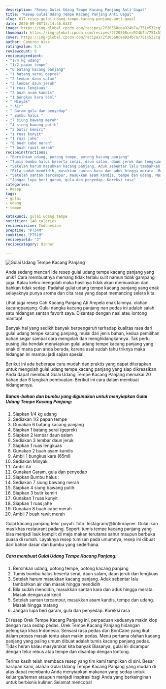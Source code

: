 ```yaml
---
description: "Resep Gulai Udang Tempe Kacang Panjang Anti Gagal"
title: "Resep Gulai Udang Tempe Kacang Panjang Anti Gagal"
slug: 617-resep-gulai-udang-tempe-kacang-panjang-anti-gagal
date: 2020-09-08T13:14:46.633Z
image: https://img-global.cpcdn.com/recipes/2f20568cea924b7a/751x532cq70/gulai-udang-tempe-kacang-panjang-foto-resep-utama.jpg
thumbnail: https://img-global.cpcdn.com/recipes/2f20568cea924b7a/751x532cq70/gulai-udang-tempe-kacang-panjang-foto-resep-utama.jpg
cover: https://img-global.cpcdn.com/recipes/2f20568cea924b7a/751x532cq70/gulai-udang-tempe-kacang-panjang-foto-resep-utama.jpg
author: Cameron Wise
ratingvalue: 3.5
reviewcount: 9
recipeingredient:
- "1/4 kg udang"
- "1/2 papan tempe"
- "6 batang kacang panjang"
- "1 batang serai geprek"
- "2 lembar daun salam"
- "3 lembar daun jeruk"
- "1 ruas lengkuas"
- "2 buah asam kandis"
- "1 bungkus kara 65ml"
- " Minyak"
- " Air"
- " Garam gula dan penyedap"
- " Bumbu halus "
- "7 siung bawang merah"
- "4 siung bawang putih"
- "3 butir kemiri"
- "1 ruas kunyit"
- "1 ruas jahe"
- "8 buah cabe merah"
- "7 buah rawit merah"
recipeinstructions:
- "Bersihkan udang, potong tempe, potong kacang panjang"
- "Tumis bumbu halus beserta serai, daun salam, daun jeruk dan lengkuas"
- "Setelah harum masukkan kacang panjang. Aduk sebentar lalu tambahkan air dan masak hingga mendidih"
- "Bila sudah mendidih, masukkan santan kara dan aduk hingga merata. Masak dengan api kecil"
- "Setelah santan tercampur, masukkan asam kandis, tempe dan udang. Masak hingga matang"
- "Jangan lupa beri garam, gula dan penyedap. Koreksi rasa"
categories:
- Resep
tags:
- gulai
- udang
- tempe

katakunci: gulai udang tempe 
nutrition: 148 calories
recipecuisine: Indonesian
preptime: "PT34M"
cooktime: "PT51M"
recipeyield: "2"
recipecategory: Dinner

---
```



![Gulai Udang Tempe Kacang Panjang](https://img-global.cpcdn.com/recipes/2f20568cea924b7a/751x532cq70/gulai-udang-tempe-kacang-panjang-foto-resep-utama.jpg)

Anda sedang mencari ide resep gulai udang tempe kacang panjang yang unik? Cara membuatnya memang tidak terlalu sulit namun tidak gampang juga. Kalau keliru mengolah maka hasilnya tidak akan memuaskan dan bahkan tidak sedap. Padahal gulai udang tempe kacang panjang yang enak selayaknya punya aroma dan cita rasa yang dapat memancing selera kita.

Lihat juga resep Cah Kacang Panjang Ati Ampela enak lainnya. olahan kacangpanjang. Gulai nangka kacang panjang nan pedas ini adalah salah satu hidangan santan favorit saya. Disantap dengan nasi atau lontong mantap!

Banyak hal yang sedikit banyak berpengaruh terhadap kualitas rasa dari gulai udang tempe kacang panjang, mulai dari jenis bahan, kedua pemilihan bahan segar sampai cara mengolah dan menghidangkannya. Tak perlu pusing jika hendak menyiapkan gulai udang tempe kacang panjang yang enak di mana pun anda berada, karena asal sudah tahu triknya maka hidangan ini mampu jadi sajian spesial.


Berikut ini ada beberapa cara mudah dan praktis yang dapat diterapkan untuk mengolah gulai udang tempe kacang panjang yang siap dikreasikan. Anda dapat membuat Gulai Udang Tempe Kacang Panjang memakai 20 bahan dan 6 langkah pembuatan. Berikut ini cara dalam membuat hidangannya.

<!--inarticleads1-->

##### Bahan-bahan dan bumbu yang digunakan untuk menyiapkan Gulai Udang Tempe Kacang Panjang:

1. Siapkan 1/4 kg udang
1. Sediakan 1/2 papan tempe
1. Gunakan 6 batang kacang panjang
1. Siapkan 1 batang serai (geprek)
1. Siapkan 2 lembar daun salam
1. Sediakan 3 lembar daun jeruk
1. Siapkan 1 ruas lengkuas
1. Gunakan 2 buah asam kandis
1. Ambil 1 bungkus kara (65ml)
1. Sediakan  Minyak
1. Ambil  Air
1. Gunakan  Garam, gula dan penyedap
1. Siapkan  Bumbu halus :
1. Sediakan 7 siung bawang merah
1. Siapkan 4 siung bawang putih
1. Siapkan 3 butir kemiri
1. Gunakan 1 ruas kunyit
1. Siapkan 1 ruas jahe
1. Gunakan 8 buah cabe merah
1. Ambil 7 buah rawit merah


Gulai kacang panjang telur puyuh. foto: Instagram/@tintinrayner. Gulai ikan mas khas restaurant padang. Seperti tumis tempe kacang panjang yang bisa menjadi lauk komplit di meja makan terutama sahur maupun berbuka puasa di rumah. Layaknya resep tumisan pada umumnya, resep ini dibuat dari bahan dasar dan bumbu yang sederhana. 

<!--inarticleads2-->

##### Cara membuat Gulai Udang Tempe Kacang Panjang:

1. Bersihkan udang, potong tempe, potong kacang panjang
1. Tumis bumbu halus beserta serai, daun salam, daun jeruk dan lengkuas
1. Setelah harum masukkan kacang panjang. Aduk sebentar lalu tambahkan air dan masak hingga mendidih
1. Bila sudah mendidih, masukkan santan kara dan aduk hingga merata. Masak dengan api kecil
1. Setelah santan tercampur, masukkan asam kandis, tempe dan udang. Masak hingga matang
1. Jangan lupa beri garam, gula dan penyedap. Koreksi rasa


Di resep Orek Tempe Kacang Panjang ini, perpaduan keduanya makin klop dengan rasa sedap pedas. Orek Tempe Kacang Panjang hidangan pelengkap khas Indonesia. Sensasi rasa pedas dari BonCabe yang ikut dalam proses masak tentu akan makin pedas. Menu pertama olahan kacang panjang yang paling umum dibuat adalah tumis kacang panjang pedas. Tidak heran kalau masyarakat kita banyak Biasanya, gulai ini dicampur dengan telur rebus atau tempe dan disantap dengan lontong. 

Terima kasih telah membaca resep yang tim kami tampilkan di sini. Besar harapan kami, olahan Gulai Udang Tempe Kacang Panjang yang mudah di atas dapat membantu Anda menyiapkan makanan yang sedap untuk keluarga/teman ataupun menjadi inspirasi bagi Anda yang berkeinginan untuk berbisnis kuliner. Selamat mencoba!
